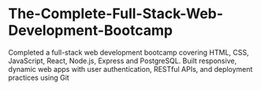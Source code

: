 # The-Complete-Full-Stack-Web-Development-Bootcamp
Completed a full-stack web development bootcamp covering HTML, CSS, JavaScript, React, Node.js, Express and PostgreSQL. Built responsive, dynamic web apps with user authentication, RESTful APIs, and deployment practices using Git
